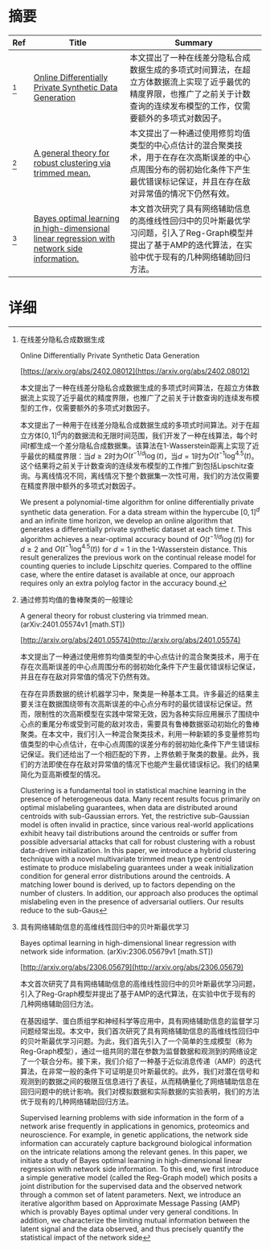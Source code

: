 # 摘要

| Ref | Title | Summary |
| --- | --- | --- |
| [^1] | [Online Differentially Private Synthetic Data Generation](https://arxiv.org/abs/2402.08012) | 本文提出了一种在线差分隐私合成数据生成的多项式时间算法，在超立方体数据流上实现了近乎最优的精度界限，也推广了之前关于计数查询的连续发布模型的工作，仅需要额外的多项式对数因子。 |
| [^2] | [A general theory for robust clustering via trimmed mean.](http://arxiv.org/abs/2401.05574) | 本文提出了一种通过使用修剪均值类型的中心点估计的混合聚类技术，用于在存在次高斯误差的中心点周围分布的弱初始化条件下产生最优错误标记保证，并且在存在敌对异常值的情况下仍然有效。 |
| [^3] | [Bayes optimal learning in high-dimensional linear regression with network side information.](http://arxiv.org/abs/2306.05679) | 本文首次研究了具有网络辅助信息的高维线性回归中的贝叶斯最优学习问题，引入了Reg-Graph模型并提出了基于AMP的迭代算法，在实验中优于现有的几种网络辅助回归方法。 |

# 详细

[^1]: 在线差分隐私合成数据生成

    Online Differentially Private Synthetic Data Generation

    [https://arxiv.org/abs/2402.08012](https://arxiv.org/abs/2402.08012)

    本文提出了一种在线差分隐私合成数据生成的多项式时间算法，在超立方体数据流上实现了近乎最优的精度界限，也推广了之前关于计数查询的连续发布模型的工作，仅需要额外的多项式对数因子。

    

    本文提出了一种用于在线差分隐私合成数据生成的多项式时间算法。对于在超立方体$[0,1]^d$内的数据流和无限时间范围，我们开发了一种在线算法，每个时间$t$都生成一个差分隐私合成数据集。该算法在1-Wasserstein距离上实现了近乎最优的精度界限：当$d\geq 2$时为$O(t^{-1/d}\log(t)$，当$d=1$时为$O(t^{-1}\log^{4.5}(t)$。这个结果将之前关于计数查询的连续发布模型的工作推广到包括Lipschitz查询。与离线情况不同，离线情况下整个数据集一次性可用，我们的方法仅需要在精度界限中额外的多项式对数因子。

    We present a polynomial-time algorithm for online differentially private synthetic data generation. For a data stream within the hypercube $[0,1]^d$ and an infinite time horizon, we develop an online algorithm that generates a differentially private synthetic dataset at each time $t$. This algorithm achieves a near-optimal accuracy bound of $O(t^{-1/d}\log(t))$ for $d\geq 2$ and $O(t^{-1}\log^{4.5}(t))$ for $d=1$ in the 1-Wasserstein distance. This result generalizes the previous work on the continual release model for counting queries to include Lipschitz queries. Compared to the offline case, where the entire dataset is available at once, our approach requires only an extra polylog factor in the accuracy bound.
    
[^2]: 通过修剪均值的鲁棒聚类的一般理论

    A general theory for robust clustering via trimmed mean. (arXiv:2401.05574v1 [math.ST])

    [http://arxiv.org/abs/2401.05574](http://arxiv.org/abs/2401.05574)

    本文提出了一种通过使用修剪均值类型的中心点估计的混合聚类技术，用于在存在次高斯误差的中心点周围分布的弱初始化条件下产生最优错误标记保证，并且在存在敌对异常值的情况下仍然有效。

    

    在存在异质数据的统计机器学习中，聚类是一种基本工具。许多最近的结果主要关注在数据围绕带有次高斯误差的中心点分布时的最优错误标记保证。然而，限制性的次高斯模型在实践中常常无效，因为各种实际应用展示了围绕中心点的重尾分布或受到可能的敌对攻击，需要具有鲁棒数据驱动初始化的鲁棒聚类。在本文中，我们引入一种混合聚类技术，利用一种新颖的多变量修剪均值类型的中心点估计，在中心点周围的误差分布的弱初始化条件下产生错误标记保证。我们还给出了一个相匹配的下界，上界依赖于聚类的数量。此外，我们的方法即使在存在敌对异常值的情况下也能产生最优错误标记。我们的结果简化为亚高斯模型的情况。

    Clustering is a fundamental tool in statistical machine learning in the presence of heterogeneous data. Many recent results focus primarily on optimal mislabeling guarantees, when data are distributed around centroids with sub-Gaussian errors. Yet, the restrictive sub-Gaussian model is often invalid in practice, since various real-world applications exhibit heavy tail distributions around the centroids or suffer from possible adversarial attacks that call for robust clustering with a robust data-driven initialization. In this paper, we introduce a hybrid clustering technique with a novel multivariate trimmed mean type centroid estimate to produce mislabeling guarantees under a weak initialization condition for general error distributions around the centroids. A matching lower bound is derived, up to factors depending on the number of clusters. In addition, our approach also produces the optimal mislabeling even in the presence of adversarial outliers. Our results reduce to the sub-Gaus
    
[^3]: 具有网络辅助信息的高维线性回归中的贝叶斯最优学习

    Bayes optimal learning in high-dimensional linear regression with network side information. (arXiv:2306.05679v1 [math.ST])

    [http://arxiv.org/abs/2306.05679](http://arxiv.org/abs/2306.05679)

    本文首次研究了具有网络辅助信息的高维线性回归中的贝叶斯最优学习问题，引入了Reg-Graph模型并提出了基于AMP的迭代算法，在实验中优于现有的几种网络辅助回归方法。

    

    在基因组学、蛋白质组学和神经科学等应用中，具有网络辅助信息的监督学习问题经常出现。本文中，我们首次研究了具有网络辅助信息的高维线性回归中的贝叶斯最优学习问题。为此，我们首先引入了一个简单的生成模型（称为Reg-Graph模型），通过一组共同的潜在参数为监督数据和观测到的网络设定了一个联合分布。接下来，我们介绍了一种基于近似消息传递（AMP）的迭代算法，在非常一般的条件下可证明是贝叶斯最优的。此外，我们对潜在信号和观测到的数据之间的极限互信息进行了表征，从而精确量化了网络辅助信息在回归问题中的统计影响。我们对模拟数据和实际数据的实验表明，我们的方法优于现有的几种网络辅助回归方法。

    Supervised learning problems with side information in the form of a network arise frequently in applications in genomics, proteomics and neuroscience. For example, in genetic applications, the network side information can accurately capture background biological information on the intricate relations among the relevant genes. In this paper, we initiate a study of Bayes optimal learning in high-dimensional linear regression with network side information. To this end, we first introduce a simple generative model (called the Reg-Graph model) which posits a joint distribution for the supervised data and the observed network through a common set of latent parameters. Next, we introduce an iterative algorithm based on Approximate Message Passing (AMP) which is provably Bayes optimal under very general conditions. In addition, we characterize the limiting mutual information between the latent signal and the data observed, and thus precisely quantify the statistical impact of the network side 
    

